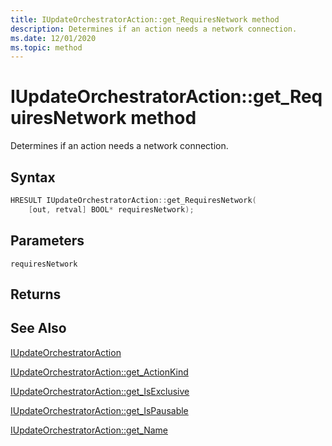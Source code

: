 ```yaml
---
title: IUpdateOrchestratorAction::get_RequiresNetwork method
description: Determines if an action needs a network connection.
ms.date: 12/01/2020
ms.topic: method
---
```


# IUpdateOrchestratorAction::get_RequiresNetwork method

Determines if an action needs a network connection.

## Syntax
```cpp
HRESULT IUpdateOrchestratorAction::get_RequiresNetwork(
    [out, retval] BOOL* requiresNetwork);
```

## Parameters

`requiresNetwork`

## Returns

## See Also

[IUpdateOrchestratorAction](iupdateorchestratoraction.md)

[IUpdateOrchestratorAction::get_ActionKind](iupdateorchestratoraction-get-actionkind.md)

[IUpdateOrchestratorAction::get_IsExclusive](iupdateorchestratoraction-get-isexclusive.md)

[IUpdateOrchestratorAction::get_IsPausable](iupdateorchestratoraction-get-ispausable.md)

[IUpdateOrchestratorAction::get_Name](iupdateorchestratoraction-get-name.md)